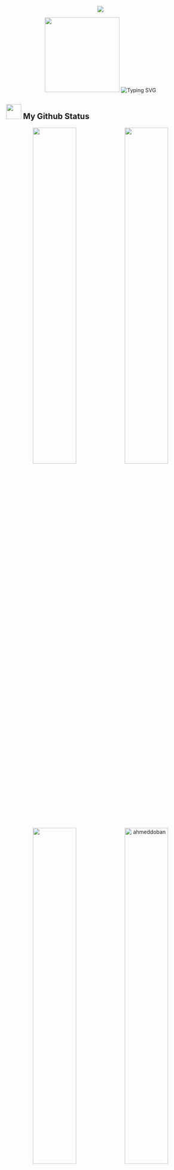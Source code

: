<div align="center">
<img src="https://user-images.githubusercontent.com/73547094/221947258-a7af8887-f5e7-4c21-933c-e7ab22c706a5.gif" >
</div>

<p align="center">
  
<img src="https://github.com/thompsonemerson/thompsonemerson/raw/master/cover-thompson.png" height="200"/>
<img src="https://readme-typing-svg.herokuapp.com?font=Fira+Code&weight=800&size=18&pause=1000&color=ddd&center=true&vCenter=true&width=550&lines=I'm+Ahmed+Doban;Computer+Science+Student;Web+Developer;I+Always+have+a+passion+for+coding+and+learning" alt="Typing SVG"  >

</p>

## <img src="https://media.giphy.com/media/iY8CRBdQXODJSCERIr/giphy.gif" width="40px" height="40"/> My Github Status

<div align="center">
     
<img width="48%" src="https://github-readme-stats.vercel.app/api?username=AhmedDoban&show_icons=true&theme=dark&hide_border=true" />
<img width="48%" src="https://github-readme-streak-stats.herokuapp.com/?user=AhmedDoban&theme=dark&hide_border=true" />
<img width="48%" src="https://github-readme-stats.vercel.app/api/top-langs/?username=AhmedDoban&theme=dark&layout=compact&hide_border=true" />
<img width="48%" src="https://github-profile-trophy.vercel.app/?username=ahmeddoban&row=1&column=3&theme=onedark&no-frame=true" alt="ahmeddoban"  />

</div>

##

## <p align="center"> 👨‍💻 Languages and Tools </p> <p align="center"> <img src="https://readme-components.vercel.app/api?component=logo&logo=bootstrap&text=false" alt="bootstrap"  width="60" height="55"/> <img src="https://readme-components.vercel.app/api?component=logo&logo=css3&&text=false" alt="css3"  width="60" height="55"/> <img src="https://readme-components.vercel.app/api?component=logo&logo=html5&text=false" alt="html5"  width="60" height="55"/><img src="https://readme-components.vercel.app/api?component=logo&logo=javascript&&text=false" alt="javascript" width="60" height="55"/><img src="https://readme-components.vercel.app/api?component=logo&logo=react&text=false&animation=spin" alt="react" width="60" height="55"/>

</p>

## <p align="center"> 😉Connect With Me </p> <p align="center"> <a href="https://twitter.com/ahmed_doban" target="blank"><img align="center" src="https://raw.githubusercontent.com/rahuldkjain/github-profile-readme-generator/master/src/images/icons/Social/twitter.svg" alt="ahmed_doban" height="30" width="40" /></a> <a href="https://linkedin.com/in/ahmeddoban" target="blank"><img align="center" src="https://raw.githubusercontent.com/rahuldkjain/github-profile-readme-generator/master/src/images/icons/Social/linked-in-alt.svg" alt="ahmeddoban" height="30" width="40" /></a><a href="https://fb.com/ahmed.doban.56" target="blank"><img align="center" src="https://raw.githubusercontent.com/rahuldkjain/github-profile-readme-generator/master/src/images/icons/Social/facebook.svg" alt="ahmed.doban.56" height="30" width="40" /></a><a href="https://instagram.com/ahmeddoban" target="blank"><img align="center" src="https://raw.githubusercontent.com/rahuldkjain/github-profile-readme-generator/master/src/images/icons/Social/instagram.svg" alt="ahmeddoban" height="30" width="40" /></a><a href="https://api.whatsapp.com/send/?phone=201555894860&text&app_absent=0" target="blank"><img align="center" src="https://user-images.githubusercontent.com/73547094/172070660-76e3862b-d300-419c-9f0d-8d7d2c475411.png" alt="ahmeddoban" height="30" width="30" /></a>

</p>

<img src="https://user-images.githubusercontent.com/73547094/221947262-b48c0896-e879-4ec8-84c5-7c7e4696add9.gif" >
